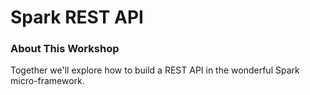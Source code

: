 # Spark REST API

### About This Workshop
Together we'll explore how to build a REST API in the wonderful Spark micro-framework.
